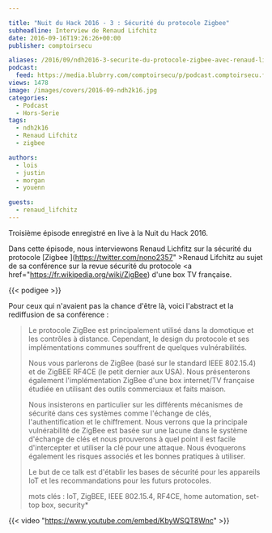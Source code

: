 ```yaml
---

title: "Nuit du Hack 2016 - 3 : Sécurité du protocole Zigbee"
subheadline: Interview de Renaud Lifchitz
date: 2016-09-16T19:26:26+00:00
publisher: comptoirsecu

aliases: /2016/09/ndh2016-3-securite-du-protocole-zigbee-avec-renaud-lifchitz/
podcast:
  feed: https://media.blubrry.com/comptoirsecu/p/podcast.comptoirsecu.fr/CSEC.HS25.2016-07-02.NDH2k16_Renaud_Lifchitz.mp3
views: 1478
image: /images/covers/2016-09-ndh2k16.jpg
categories:
  - Podcast
  - Hors-Serie
tags:
  - ndh2k16
  - Renaud Lifchitz
  - zigbee

authors:
  - lois
  - justin
  - morgan
  - youenn

guests:
  - renaud_lifchitz
---
```

Troisième épisode enregistré en live à la Nuit du Hack 2016.

Dans cette épisode, nous interviewons Renaud Lichfitz sur la sécurité du protocole [Zigbee ](https://twitter.com/nono2357" >Renaud Lifchitz</a> au sujet de sa conférence sur la revue sécurité du protocole <a href="https://fr.wikipedia.org/wiki/ZigBee) d'une box TV française.

{{< podigee >}}

Pour ceux qui n'avaient pas la chance d'être là, voici l'abstract et la rediffusion de sa conférence :

> Le protocole ZigBee est principalement utilisé dans la domotique et les contrôles à distance. Cependant, le design du protocole et ses implémentations communes souffrent de quelques vulnérabilités.
>
> Nous vous parlerons de ZigBee (basé sur le standard IEEE 802.15.4) et de ZigBEE RF4CE (le petit dernier aux USA). Nous présenterons également l'implémentation ZigBee d'une box internet/TV française étudiée en utilisant des outils commerciaux et faits maison.
>
> Nous insisterons en particulier sur les différents mécanismes de sécurité dans ces systèmes comme l'échange de clés, l'authentification et le chiffrement. Nous verrons que la principale vulnérabilité de ZigBee est basée sur une lacune dans le système d'échange de clés et nous prouverons à quel point il est facile d'intercepter et utiliser la clé pour une attaque. Nous évoquerons également les risques associés et les bonnes pratiques à utiliser.
>
> Le but de ce talk est d'établir les bases de sécurité pour les appareils IoT et les recommandations pour les futurs protocoles.
>
> mots clés : IoT, ZigBEE, IEEE 802.15.4, RF4CE, home automation, set-top box, security*


{{< video "https://www.youtube.com/embed/KbyWSQT8Wnc" >}}
